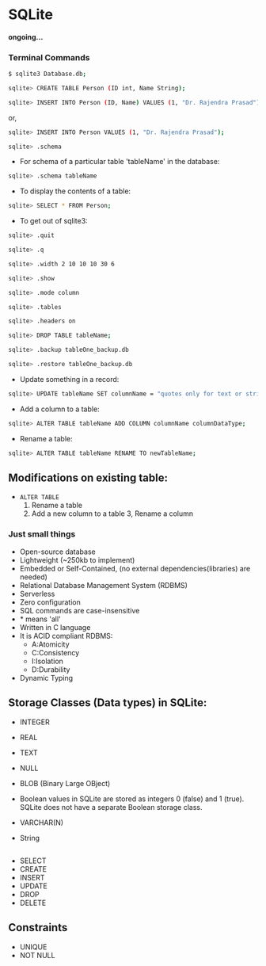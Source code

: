 # SQLite
#### ongoing...


### Terminal Commands

```sh
$ sqlite3 Database.db;
```

```sh
sqlite> CREATE TABLE Person (ID int, Name String);
```

```sh
sqlite> INSERT INTO Person (ID, Name) VALUES (1, "Dr. Rajendra Prasad");
```
or, 
```sh
sqlite> INSERT INTO Person VALUES (1, "Dr. Rajendra Prasad");
```
```sh
sqlite> .schema
```
-   For schema of a particular table 'tableName' in the database:
```sh
sqlite> .schema tableName
```
- To display the contents of a table:
```sh
sqlite> SELECT * FROM Person;
```
- To get out of sqlite3:
```sh
sqlite> .quit
```
```sh
sqlite> .q
```
```sh
sqlite> .width 2 10 10 10 30 6
```
```sh
sqlite> .show
```
```sh
sqlite> .mode column
```
```sh
sqlite> .tables
```
```sh
sqlite> .headers on
```

```sh
sqlite> DROP TABLE tableName;
```

```sh
sqlite> .backup tableOne_backup.db
```

```sh
sqlite> .restore tableOne_backup.db
```

* Update something in a record:

```sh
sqlite> UPDATE tableName SET columnName = "quotes only for text or string" WHERE rowid = 3;
```

* Add a column to a table:
```sh
sqlite> ALTER TABLE tableName ADD COLUMN columnName columnDataType;
```
* Rename a table:
```sh
sqlite> ALTER TABLE tableName RENAME TO newTableName;
```

## Modifications on existing table:
- `ALTER TABLE`
	1. Rename a table
	2. Add a new column to a table
	3, Rename a column

### Just small things

- Open-source database
- Lightweight (~250kb to implement)
- Embedded or Self-Contained, (no external dependencies(libraries) are needed)
- Relational Database Management System (RDBMS)
- Serverless
- Zero configuration
- SQL commands are case-insensitive
- \* means 'all'
- Written in C language
- It is ACID compliant RDBMS: 
	- A:Atomicity
	- C:Consistency
	- I:Isolation
	- D:Durability
- Dynamic Typing

## Storage Classes (Data types) in SQLite:

- INTEGER
- REAL
- TEXT
- NULL
- BLOB (Binary Large OBject)

- Boolean values in SQLite are stored as integers 0 (false) and 1 (true).  SQLite does not have a separate Boolean storage class.
- VARCHAR(N)
- String

##

- SELECT
- CREATE
- INSERT
- UPDATE
- DROP
- DELETE

## Constraints

- UNIQUE
- NOT NULL
